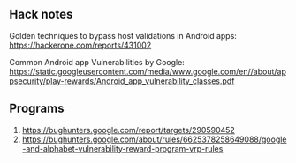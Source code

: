 ## Hack notes

Golden techniques to bypass host validations in Android apps: https://hackerone.com/reports/431002

Common Android app Vulnerabilities by Google: https://static.googleusercontent.com/media/www.google.com/en//about/appsecurity/play-rewards/Android_app_vulnerability_classes.pdf


## Programs

1. https://bughunters.google.com/report/targets/290590452
1. https://bughunters.google.com/about/rules/6625378258649088/google-and-alphabet-vulnerability-reward-program-vrp-rules

